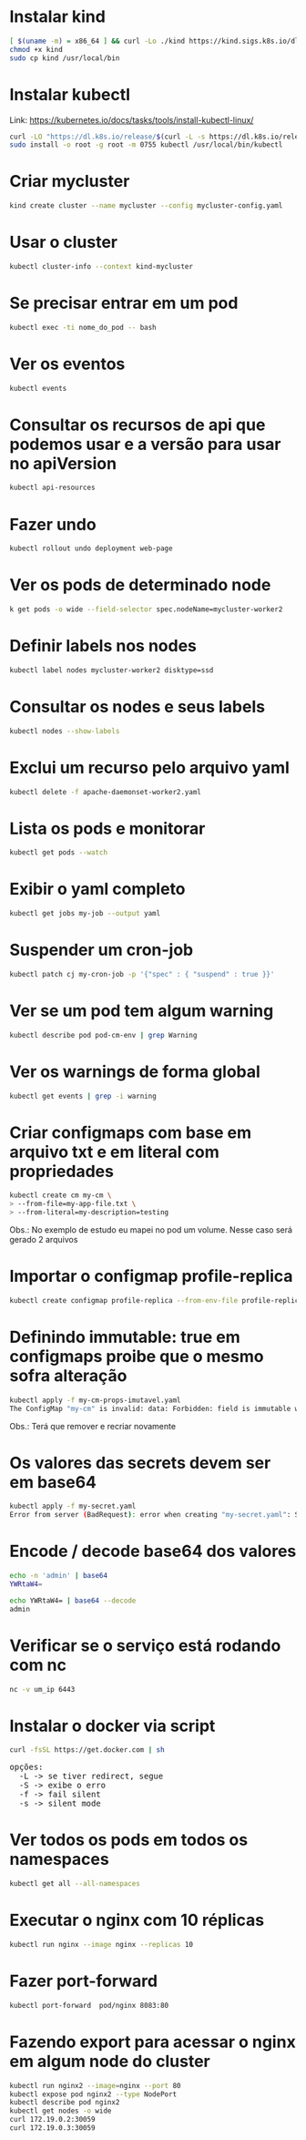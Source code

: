 # Instalar kind

```bash
[ $(uname -m) = x86_64 ] && curl -Lo ./kind https://kind.sigs.k8s.io/dl/v0.20.0/kind-linux-amd64
chmod +x kind
sudo cp kind /usr/local/bin
```

# Instalar kubectl

Link: https://kubernetes.io/docs/tasks/tools/install-kubectl-linux/

```bash
curl -LO "https://dl.k8s.io/release/$(curl -L -s https://dl.k8s.io/release/stable.txt)/bin/linux/amd64/kubectl"
sudo install -o root -g root -m 0755 kubectl /usr/local/bin/kubectl
```

# Criar mycluster

```bash
kind create cluster --name mycluster --config mycluster-config.yaml
```

# Usar o cluster

```bash
kubectl cluster-info --context kind-mycluster
```

# Se precisar entrar em um pod

```bash
kubectl exec -ti nome_do_pod -- bash
```

# Ver os eventos 

```bash
kubectl events
```

# Consultar os recursos de api que podemos usar e a versão para usar no apiVersion 

```bash
kubectl api-resources
```

# Fazer undo

```bash
kubectl rollout undo deployment web-page
```

# Ver os pods de determinado node

```bash
k get pods -o wide --field-selector spec.nodeName=mycluster-worker2
```

# Definir labels nos nodes

```bash
kubectl label nodes mycluster-worker2 disktype=ssd
```

# Consultar os nodes e seus labels

```bash
kubectl nodes --show-labels
```

# Exclui um recurso pelo arquivo yaml

```bash
kubectl delete -f apache-daemonset-worker2.yaml
```

# Lista os pods e monitorar

```bash
kubectl get pods --watch
```

# Exibir o yaml completo

```bash
kubectl get jobs my-job --output yaml
```

# Suspender um cron-job

```bash
kubectl patch cj my-cron-job -p '{"spec" : { "suspend" : true }}'
```

# Ver se um pod tem algum warning

```bash
kubectl describe pod pod-cm-env | grep Warning
```

# Ver os warnings de forma global 

```bash
kubectl get events | grep -i warning
```

# Criar configmaps com base em arquivo txt e em literal com propriedades

```bash
kubectl create cm my-cm \
> --from-file=my-app-file.txt \
> --from-literal=my-description=testing
```

Obs.: No exemplo de estudo eu mapei no pod um volume. Nesse caso será gerado 2 arquivos

# Importar o configmap profile-replica

```bash
kubectl create configmap profile-replica --from-env-file profile-replica.env
```
# Definindo immutable: true em configmaps proibe que o mesmo sofra alteração

```bash
kubectl apply -f my-cm-props-imutavel.yaml
The ConfigMap "my-cm" is invalid: data: Forbidden: field is immutable when `immutable` is set
```

Obs.: Terá que remover e recriar novamente

# Os valores das secrets devem ser em base64

```bash
kubectl apply -f my-secret.yaml
Error from server (BadRequest): error when creating "my-secret.yaml": Secret in version "v1" cannot be handled as a Secret: illegal base64 data at input byte 2
```

# Encode / decode base64 dos valores

```bash
echo -n 'admin' | base64
YWRtaW4=

echo YWRtaW4= | base64 --decode
admin
```

# Verificar se o serviço está rodando com nc

```bash
nc -v um_ip 6443
```

# Instalar o docker via script

```bash
curl -fsSL https://get.docker.com | sh
```

<pre>
opções:
  -L -> se tiver redirect, segue
  -S -> exibe o erro
  -f -> fail silent
  -s -> silent mode
</pre>

# Ver todos os pods em todos os namespaces

```bash
kubectl get all --all-namespaces
```

# Executar o nginx com 10 réplicas

```bash
kubectl run nginx --image nginx --replicas 10
```

# Fazer port-forward 

```bash
kubectl port-forward  pod/nginx 8083:80
```

# Fazendo export para acessar o nginx em algum node do cluster

```bash
kubectl run nginx2 --image=nginx --port 80
kubectl expose pod nginx2 --type NodePort
kubectl describe pod nginx2
kubectl get nodes -o wide
curl 172.19.0.2:30059
curl 172.19.0.3:30059
```













